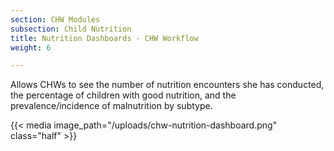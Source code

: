 ```yaml
---
section: CHW Modules
subsection: Child Nutrition
title: Nutrition Dashboards - CHW Workflow
weight: 6

---
```

Allows CHWs to see the number of nutrition encounters she has conducted, the percentage of children with good nutrition, and the prevalence/incidence of malnutrition by subtype.

{{< media image_path="/uploads/chw-nutrition-dashboard.png" class="half" >}}